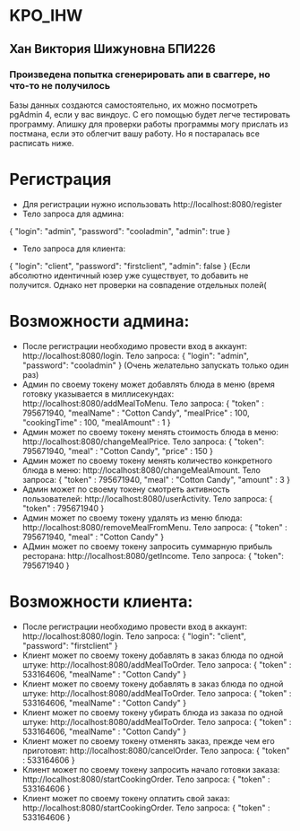 # KPO_IHW
 
## Хан Виктория Шижуновна БПИ226
### Произведена попытка сгенерировать апи в сваггере, но что-то не получилось
Базы данных создаются самостоятельно, их можно посмотреть pgAdmin 4, если у вас виндоус. С его помощью будет легче тестировать программу. Апишку для проверки работы программы могу прислать из постмана, если это облегчит вашу работу. Но я постаралась все расписать ниже. 

# Регистрация 
* Для регистрации нужно использовать http://localhost:8080/register
* Тело запроса для админа:

{
    "login": "admin",
    "password": "cooladmin",
    "admin": true
}
* Тело запроса для клиента:

{
    "login": "client",
    "password": "firstclient",
    "admin": false
} 
(Если абсолютно идентичный юзер уже существует, то добавить не получится. Однако нет проверки на совпадение отдельных полей( 

# Возможности админа:
* После регистрации необходимо провести вход в аккаунт: http://localhost:8080/login. Тело запроса: 
{
    "login": "admin",
    "password": "cooladmin"
}
(Очень желательно запускать только один раз)
* Админ по своему токену может добавлять блюда в меню (время готовку указывается в миллисекундах: http://localhost:8080/addMealToMenu. Тело запроса: 
{
    "token" : 795671940,
    "mealName" : "Cotton Candy",
    "mealPrice" : 100,
    "cookingTime" : 100,
    "mealAmount" : 1
}
* Админ может по своему токену менять стоимость блюда в меню: http://localhost:8080/changeMealPrice. Тело запроса: 
{
    "token": 795671940,
    "meal" : "Cotton Candy",
    "price" : 150
}
* Админ может по своему токену менять количество конкретного блюда в меню: http://localhost:8080/changeMealAmount. Тело запроса: 
{
    "token" : 795671940,
    "meal" : "Cotton Candy",
    "amount" : 3
}
* Админ может по своему токену смотреть активность пользователей: http://localhost:8080/userActivity. Тело запроса:
{
    "token" : 795671940
}
* Админ может по своему токену удалять из меню блюда: http://localhost:8080/removeMealFromMenu. Тело запроса: 
{
    "token" : 795671940,
    "meal" : "Cotton Candy"
}
* АДмин может по своему токену запросить суммарную прибыль ресторана: http://localhost:8080/getIncome. Тело запроса: 
{
    "token": 795671940
}

# Возможности клиента:
* После регистрации необходимо провести вход в аккаунт: http://localhost:8080/login. Тело запроса: 
{
    "login": "client",
    "password": "firstclient"
}
* Клиент может по своему токену добавлять в заказ блюда по одной штуке: 
http://localhost:8080/addMealToOrder. Тело запроса: 
{
    "token" : 533164606,
    "mealName" : "Cotton Candy"
}
* Клиент может по своему токену добавлять в заказ блюда по одной штуке: 
http://localhost:8080/addMealToOrder. Тело запроса: 
{
    "token" : 533164606,
    "mealName" : "Cotton Candy"
}
* Клиент может по своему токену убирать блюда из заказа по одной штуке: 
http://localhost:8080/addMealToOrder. Тело запроса: 
{
    "token" : 533164606,
    "mealName" : "Cotton Candy"
}
* Клиент может по своему токену отменять заказ, прежде чем его приготовят: http://localhost:8080/cancelOrder. Тело запроса: {
    "token" : 533164606
}
* Клиент может по своему токену запросить начало готовки заказа: http://localhost:8080/startCookingOrder. Тело запроса: 
{
    "token" : 533164606
}
* Клиент может по своему токену оплатить свой заказ: http://localhost:8080/startCookingOrder. Тело запроса: 
{
    "token" : 533164606
}






















